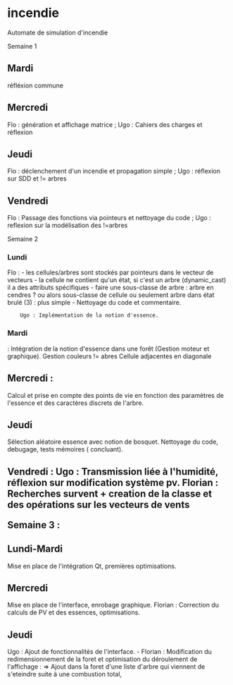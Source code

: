 # incendie
Automate de simulation d'incendie

Semaine 1

<h2>Mardi</h2> réfléxion commune 

<h2>Mercredi</h2> Flo : génération et affichage matrice ; Ugo : Cahiers des charges et réflexion

<h2>Jeudi</h2> Flo : déclenchement d'un incendie et propagation simple ; Ugo : réflexion sur SDD et != arbres

<h2>Vendredi</h2> Flo : Passage des fonctions via pointeurs et nettoyage du code ; Ugo : reflexion sur la modélisation des !=arbres

Semaine 2

<h3>Lundi</h3> Flo : - les cellules/arbres sont stockés par pointeurs dans le vecteur de vecteurs
              - la cellule ne contient qu'un état, si c'est un arbre (dynamic_cast) il a des attributs spécifiques
              - faire une sous-classe de arbre : arbre en cendres ? ou alors sous-classe de cellule ou seulement arbre dans état brulé (3) : plus simple
              - Nettoyage du code et commentaire.
              
        Ugo : Implémentation de la notion d'essence.
        
 <h3>Mardi</h3> : Intégration de la notion d'essence dans une forêt (Gestion moteur et graphique). Gestion couleurs != abres
         Cellule adjacentes en diagonale
 
 <h2>Mercredi :</h1>Calcul et prise en compte des points de vie en fonction des paramètres de l'essence et des caractères discrets de l'arbre.
 
 <h2>Jeudi</h2> Sélection aléatoire essence avec notion de bosquet. Nettoyage du code, debugage, tests mémoires ( concluant).
 
<h2>Vendredi : Ugo : Transmission liée à l'humidité, réflexion sur modification système pv. 
              Florian  : Recherches survent + creation de la classe et des opérations sur les vecteurs de vents

Semaine 3 :

  <h2>Lundi-Mardi</h2> Mise en place de l'intégration Qt, premières optimisations.
 
  <h2>Mercredi</h2> Mise en place de l'interface, enrobage graphique. Florian : Correction du calculs de PV et des essences, optimisations.
  
  <h2>Jeudi</h2> Ugo : Ajout de fonctionnalités de l'interface.
              - Florian : Modification du redimensionnement de la foret et optimisation du déroulement de l'affichage : => Ajout dans la foret d'une liste d'arbre qui viennent de s'eteindre suite à une combustion total, 
  
 
